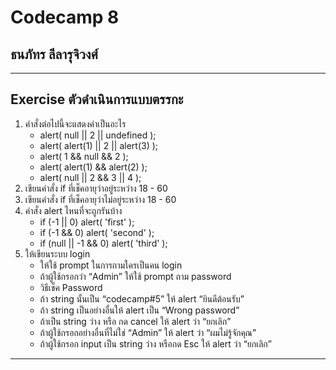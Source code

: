 # Codecamp 8
## **ธนภัทร ลีลารุจิวงศ์**
_______

## Exercise ตัวดำเนินการแบบตรรกะ

1. คำสั่งต่อไปนี้จะแสดงค่าเป็นอะไร
    - alert( null || 2 || undefined );
    - alert( alert(1) || 2 || alert(3) );
    - alert( 1 && null && 2 );
    - alert( alert(1) && alert(2) );
    - alert( null || 2 && 3 || 4 );
2. เขียนคำสั่ง if ที่เช็คอายุว่าอยู่ระหว่าง 18 - 60
3. เขียนคำสั่ง if ที่เช็คอายุว่าไม่อยู่ระหว่าง 18 - 60
4. คำสั่ง alert ไหนที่จะถูกรันบ้าง
    - if (-1 || 0) alert( 'first' );
    - if (-1 && 0) alert( 'second' );
    - if (null || -1 && 0) alert( 'third' );
5. ให้เขียนระบบ login
    - ให้ใช้ prompt ในการถามใครเป็นคน login
    - ถ้าผู้ใช้กรอกว่า “Admin” ให้ใช้ prompt ถาม password
    - วิธีเช็ค Password
    - ถ้า string นั้นเป็น “codecamp#5” ให้ alert “ยินดีต้อนรับ”
    - ถ้า string เป็นอย่างอื่นให้ alert เป็น “Wrong password”
    - ถ้าเป็น string ว่าง หรือ กด cancel ให้ alert ว่า “ยกเลิก”
    - ถ้าผู้ใช้กรอกอย่างอื่นที่ไม่ใช่ “Admin” ให้ alert ว่า “ผมไม่รู้จักคุณ”
    - ถ้าผู้ใช้กรอก input เป็น string ว่าง หรือกด Esc ให้ alert ว่า “ยกเลิก”

______
